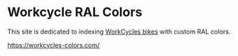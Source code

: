 
# Workcycle RAL Colors

This site is dedicated to indexing [WorkCycles bikes](https://workcycles.com/) with custom RAL colors.

https://workcycles-colors.com/